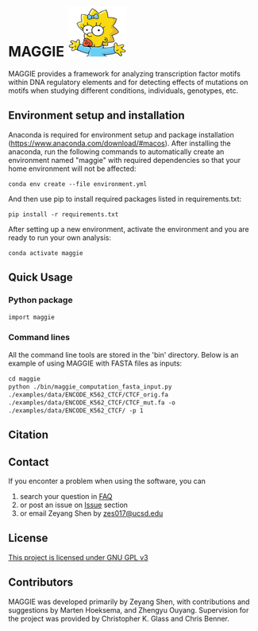 # MAGGIE <img src="https://github.com/zeyang-shen/maggie/blob/master/image/Maggie_half.png" width="120" height="100">
MAGGIE provides a framework for analyzing transcription factor motifs within DNA regulatory elements and for detecting effects of mutations on motifs when studying different conditions, individuals, genotypes, etc. 

## Environment setup and installation
Anaconda is required for environment setup and package installation (https://www.anaconda.com/download/#macos). After installing the anaconda, run the following commands to automatically create an environment named "maggie" with required dependencies so that your home environment will not be affected:
```
conda env create --file environment.yml
```
And then use pip to install required packages listed in requirements.txt:
```
pip install -r requirements.txt
```

After setting up a new environment, activate the environment and you are ready to run your own analysis:
```
conda activate maggie
```

## Quick Usage
### Python package
```
import maggie
```

### Command lines
All the command line tools are stored in the 'bin' directory. Below is an example of using MAGGIE with FASTA files as inputs:
```
cd maggie
python ./bin/maggie_computation_fasta_input.py ./examples/data/ENCODE_K562_CTCF/CTCF_orig.fa ./examples/data/ENCODE_K562_CTCF/CTCF_mut.fa -o ./examples/data/ENCODE_K562_CTCF/ -p 1
```


## Citation


## Contact
If you enconter a problem when using the software, you can
1. search your question in [FAQ](https://github.com/...)
2. or post an issue on [Issue](https://github.com/zeyang-shen/maggie/issues) section
3. or email Zeyang Shen by zes017@ucsd.edu

## License

[This project is licensed under GNU GPL v3](https://github.com/zeyang-shen/maggie/blob/master/LICENSE)

## Contributors
MAGGIE was developed primarily by Zeyang Shen, with contributions and suggestions by Marten Hoeksema, and Zhengyu Ouyang. Supervision for the project was provided by Christopher K. Glass and Chris Benner. 
